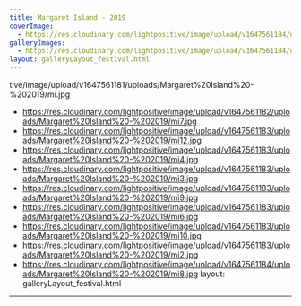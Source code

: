 ```yaml
---
title: Margaret Island - 2019
coverImage:
  - https://res.cloudinary.com/lightpositive/image/upload/v1647561184/uploads/Margaret%20Island%20-%202019/mi5.jpg
galleryImages: 
  - https://res.cloudinary.com/lightpositive/image/upload/v1647561184/uploads/Margaret%20Island%20-%202019/mi5.jpg
layout: galleryLayout_festival.html
---
```

tive/image/upload/v1647561181/uploads/Margaret%20Island%20-%202019/mi.jpg
  - https://res.cloudinary.com/lightpositive/image/upload/v1647561182/uploads/Margaret%20Island%20-%202019/mi7.jpg
  - https://res.cloudinary.com/lightpositive/image/upload/v1647561183/uploads/Margaret%20Island%20-%202019/mi12.jpg
  - https://res.cloudinary.com/lightpositive/image/upload/v1647561183/uploads/Margaret%20Island%20-%202019/mi4.jpg
  - https://res.cloudinary.com/lightpositive/image/upload/v1647561183/uploads/Margaret%20Island%20-%202019/mi3.jpg
  - https://res.cloudinary.com/lightpositive/image/upload/v1647561183/uploads/Margaret%20Island%20-%202019/mi9.jpg
  - https://res.cloudinary.com/lightpositive/image/upload/v1647561183/uploads/Margaret%20Island%20-%202019/mi6.jpg
  - https://res.cloudinary.com/lightpositive/image/upload/v1647561183/uploads/Margaret%20Island%20-%202019/mi10.jpg
  - https://res.cloudinary.com/lightpositive/image/upload/v1647561183/uploads/Margaret%20Island%20-%202019/mi2.jpg
  - https://res.cloudinary.com/lightpositive/image/upload/v1647561184/uploads/Margaret%20Island%20-%202019/mi8.jpg
layout: galleryLayout_festival.html
---

